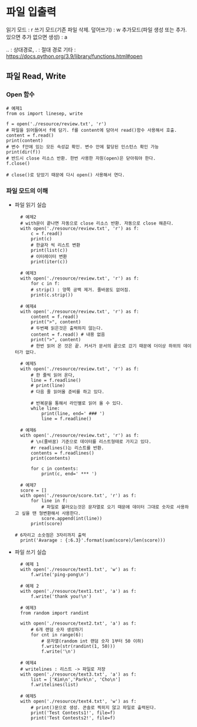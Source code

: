 
# 파일 입출력
 읽기 모드 : r 
 쓰기 모드(기존 파일 삭제. 덮어쓰기) : w
 추가모드(파일 생성 또는 추가. 있으면 추가 없으면 생성) : a

 .. : 상대경로, . : 절대 경로
기타 : https://docs.python.org/3.9/library/functions.html#open

  

## 파일 Read, Write

### Open 함수
	# 예제1
	from os import linesep, write
	
	f = open('./resource/review.txt', 'r')
	# 파일을 읽어들여서 f에 담기. f를 content에 담아서 read()함수 사용해서 호출.
	content = f.read()
	print(content)
	# 변수 f안에 있는 모든 속성값 확인. 변수 안에 할당된 인스턴스 확인 가능
	print(dir(f))
	# 반드시 close 리소스 반환. 한번 사용한 자원(open)은 닫아줘야 한다.
	f.close()

	# close()로 닫았기 때문에 다시 open() 사용해서 연다.

### 파일 모드의 이해
- 파일 읽기 실습

		# 예제2
		# with문이 끝나면 자동으로 close 리소스 반환. 자동으로 close 해준다.
		with open('./resource/review.txt', 'r') as f:
			c = f.read()
			print(c)
			# 한글자 씩 리스트 변환
			print(list(c))
			# 이터레이터 변환
			print(iter(c))
  
		# 예제3
		with open('./resource/review.txt', 'r') as f:
			for c in f:
			# strip() : 양쪽 공백 제거. 줄바꿈도 없어짐.
			print(c.strip())
		
		# 예제4
		with open('./resource/review.txt', 'r') as f:
			content = f.read()
			print(">", content)
			# 두번째 읽은것은 출력하지 않는다.
			content = f.read() # 내용 없음
			print(">", content)
			# 한번 읽어 온 것은 끝. 커서가 문서의 끝으로 갔기 때문에 더이상 하위의 데이터가 없다.

		# 예제5
		with open('./resource/review.txt', 'r') as f:
			# 한 줄씩 읽어 온다,
			line = f.readline()
			# print(line)
			# 다음 줄 읽어올 준비를 하고 있다.

			# 반복문을 통해서 라인별로 읽어 올 수 있다.
			while line:
				print(line, end=' ### ')
				line = f.readline()
		
		# 예제6
		with open('./resource/review.txt', 'r') as f:
			# \n(줄바꿈) 기준으로 데이터를 리스트형태로 가지고 있다.
			#r readlines()는 리스트를 반환.
			contents = f.readlines()
			print(contents)

			for c in contents:
				print(c, end=' *** ')

		# 예제7
		score = []
		with open('./resource/score.txt', 'r') as f:
			for line in f:
				# 파일로 불러오는것은 문자열로 오기 때문에 데이터 그대로 숫자로 사용하고 싶을 땐 형변환해서 사용한다.
				score.append(int(line))
			print(score)

	  # 6자리고 소숫점은 3자리까지 출력
		print('Avarage : {:6.3}'.format(sum(score)/len(score)))

  

- 파일 쓰기 실습

		# 예제 1
		with open('./resource/text1.txt', 'w') as f:
			f.write('ping-pong\n')

		# 예제 2
		with open('./resource/text1.txt', 'a') as f:
			f.write('thank you!\n')
			
		# 예제3
		from random import randint

		with open('./resource/text2.txt', 'a') as f:
			# 6개 랜덤 숫자 생성하기
			for cnt in range(6):
				# 문자열(random int 랜덤 숫자 1부터 50 이하)
				f.write(str(randint(1, 50)))
				f.write('\n')
				
		# 예제4
		# writelines : 리스트 -> 파일로 저장
		with open('./resource/text3.txt', 'a') as f:
			list = ['Kim\n','Park\n', 'Cho\n']
			f.writelines(list)

		# 예제5
		with open('./resource/text4.txt', 'w') as f:
			# print()문으로 생성. 콘솔로 찍히지 않고 파일로 출력된다.
			print('Test Contests1!', file=f)
			print('Test Contests2!', file=f)